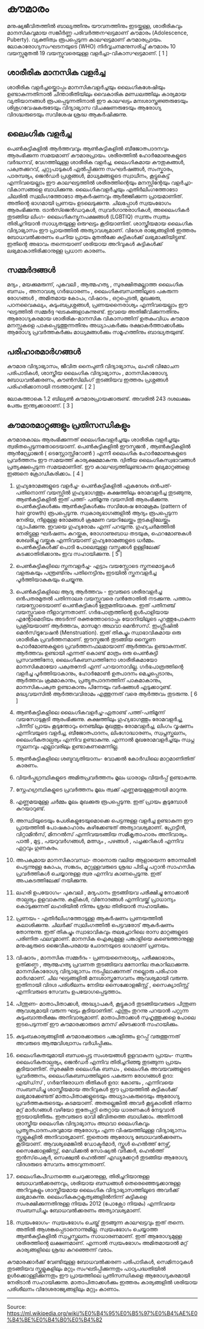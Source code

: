 # കൗമാരം

മനുഷ്യജീവിതത്തിൽ ബാല്യത്തിനും യൗവനത്തിനും ഇടയ്ക്കുള്ള, ശാരീരികവും മാനസികവുമായ സങ്കീർണ്ണ പരിവർത്തനഘട്ടമാണ് കൗമാരം (Adolescence, Puberty). വ്യക്തിത്വം രൂപപ്പെടുന്ന കാലഘട്ടമാണ് കൗമാരപ്രായം. ലോകാരോഗ്യസംഘടനയുടെ (WHO) നിർവ്വചനമനുസരിച്ച് കൗമാരം 10 വയസ്സുമുതൽ 19 വയസ്സുവരെയുള്ള വളർച്ചാ-വികാസഘട്ടമാണ്. [ 1 ]

## ശാരീരിക മാനസിക വളർച്ച

ശാരീരിക വളർച്ചയ്ക്കൊപ്പം മാനസികവളർച്ചയും ലൈംഗികശേഷിയും ഉണ്ടാകുന്നതിനാൽ ചിന്താരീതിയിലും വൈകാരിക മണ്ഡലത്തിലും കാര്യമായ വ്യതിയാനങ്ങൾ രൂപപ്പെടുന്നതിനാൽ ഈ കാലഘട്ടം മനഃശാസ്ത്രജ്ഞരുടേയും ശിശുഗവേഷകരുടേയും വിദ്യാഭ്യാസ വിചക്ഷണരുടേയും ആരോഗ്യ വിദഗ്ദ്ധരുടെയും സവിശേഷ ശ്രദ്ധ ആകർഷിക്കുന്നു.

## ലൈംഗിക വളർച്ച

പെൺകുട്ടികളിൽ ആർത്തവവും ആൺകുട്ടികളിൽ ബീജോത്പാദനവും ആരംഭിക്കുന്ന സമയമാണ് കൗമാരപ്രായം. ശരീരത്തിൽ ഹോർമോണുകളുടെ വർദ്ധനവ്, വേഗത്തിലുള്ള ശാരീരിക വളർച്ച, ലൈംഗികമായ കൗതുകങ്ങൾ, പക്വതക്കുറവ്, ചുറ്റുപാടുകൾ ഏൽപ്പിക്കുന്ന സംഘർഷങ്ങൾ, സംസ്കാരം, പാരമ്പര്യം, ജെൻഡർ പ്രശ്നങ്ങൾ, മാധ്യമങ്ങളുടെ സ്വാധീനം, കൂട്ടുകെട്ട് എന്നിവയെല്ലാം ഈ കാലഘട്ടത്തിൽ ശരീരത്തിന്റെയും മനസ്സിന്റേയും വളർച്ചാ-വികാസങ്ങളെ ബാധിക്കുന്നു. ലൈംഗികവളർച്ചയും എതിർലിംഗത്തോടോ ചിലരിൽ സ്വലിംഗത്തോടോ ആകർഷണവും ആർജ്ജിക്കുന്ന പ്രായമാണിത്. അതിന്റെ ഭാഗമായി പ്രണയം ഉടലെടുക്കുന്നു. ചിലപ്പോൾ സ്വയംഭോഗം ആരംഭിക്കുന്നു. ട്രാൻസ്ജെൻഡറുകൾ, സ്വവർഗാനുരാഗികൾ, അലൈംഗികർ തുടങ്ങിയ ലിംഗ- ലൈംഗികന്യൂനപക്ഷങ്ങൾ (LGBTIQ) സ്വന്തം സ്വത്വം തിരിച്ചറിയാൻ സാധ്യതയുള്ള ഒരുഘട്ടം കൂടിയാണിത്. ശാസ്ത്രീയമായ ലൈംഗിക വിദ്യാഭ്യാസം ഈ പ്രായത്തിൽ അത്യാവശ്യമാണ്. വിദേശ രാജ്യങ്ങളിൽ ഇത്തരം ബോധവൽക്കരണം ചെറിയ പ്രായം മുതൽക്കേ കുട്ടികൾക്ക് ലഭ്യമാക്കിയിട്ടുണ്ട്. ഇതിന്റെ അഭാവം തന്നെയാണ് ശരിയായ അറിവുകൾ കുട്ടികൾക്ക് ലഭ്യമാകാതിരിക്കാനുള്ള പ്രധാന കാരണം.

## സമ്മർദങ്ങൾ

മദ്യം , മയക്കുമരുന്ന്, പുകവലി , ആത്മഹത്യ , സുരക്ഷിതമല്ലാത്ത ലൈംഗിക ബന്ധം , അനാവശ്യ ഗർഭധാരണം , ലൈംഗികബന്ധത്തിലൂടെ പകരുന്ന രോഗങ്ങൾ , അമിതമായ കോപം, വിഷാദം , ഒറ്റപ്പെടൽ, മുഖക്കുരു, പഠനവൈകല്യം, കുടുംബപ്രശ്നങ്ങൾ, പ്രണയനൈരാശ്യം എന്നിവയെല്ലാം ഈ ഘട്ടത്തിൽ സമ്മർദ്ദ ഘടകങ്ങളാകുന്നുണ്ട്. ഇവയെ അതിജീവിക്കുന്നതിനും ആരോഗ്യകരമായ ശാരീരിക-മാനസിക വികാസത്തിന് ഉതകുംവിധം കൗമാര മനസ്സുകളെ പാകപ്പെടുത്തുന്നതിനും അധ്യാപകർക്കും രക്ഷാകർത്താക്കൾക്കും ആരോഗ്യ പ്രവർത്തകർക്കും മാധ്യമങ്ങൾക്കും സമൂഹത്തിനും ബാദ്ധ്യതയുണ്ട്.

## പരിഹാരമാർഗങ്ങൾ

കൗമാര വിദ്യാഭ്യാസം, ജീവിത നൈപുണീ വിദ്യാഭ്യാസം, ലഹരി വിമോചന പരിപാടികൾ, ശാസ്ത്രീയ ലൈംഗിക വിദ്യാഭ്യാസം , മാനസികാരോഗ്യ ബോധവൽക്കരണം, കൗൺസിലിംഗ് തുടങ്ങിയവ ഇത്തരം പ്രശ്നങ്ങൾ പരിഹരിക്കാനായി നടത്താറുണ്ട്. [ 2 ]

ലോകത്താകെ 1.2 ബില്യൺ കൗമാരപ്രായക്കാരുണ്ട്. അവരിൽ 243 ദശലക്ഷം പേരും ഇന്ത്യക്കാരാണ്. [ 3 ]

## കൗമാരമാറ്റങ്ങളും പ്രതിസന്ധികളും

കൗമാരകാലം ആരംഭിക്കുന്നത് ലൈംഗികവളർച്ചയും ശാരീരിക വളർച്ചയും ത്വരിതപ്പെടുന്നതോടെയാണ്. പെൺകുട്ടികളിൽ ഈസ്ട്രജൻ , ആൺകുട്ടികളിൽ ആൻഡ്രോജൻ ( ടെസ്റ്റോസ്റ്റിറോൺ ) എന്നീ ലൈംഗിക ഹോർമോണുകളുടെ പ്രവർത്തനം ഈ സമയത്ത് കാര്യക്ഷമമാകുന്നു. ദ്വിതീയ ലൈംഗികസ്വഭാവങ്ങൾ പ്രത്യക്ഷപ്പെടുന്ന സമയമാണിത്. ഈ കാലഘട്ടത്തിലുണ്ടാകുന്ന മുഖ്യമാറ്റങ്ങളെ ഇങ്ങനെ ക്രോഡീകരിക്കാം. [ 4 ]

1. ഗുഹ്യരോമങ്ങളുടെ വളർച്ച- പെൺകുട്ടികളിൽ ഏകദേശം ഒൻപത്- പതിനൊന്ന് വയസ്സിൽ ഗുഹ്യഭാഗത്തും കക്ഷത്തിലും രോമവളർച്ച തുടങ്ങുന്നു, ആൺകുട്ടികളിൽ ഇത് പത്ത്- പതിമൂന്നു വയസിൽ ആരംഭിക്കുന്നു. പെൺകുട്ടികൾക്കും ആൺകുട്ടികൾക്കും സവിശേഷ രോമക്രമം (pattern of hair growth) രൂപപ്പെടുന്നു. സ്വകാര്യഭാഗങ്ങളിൽ ആദ്യം രൂപപ്പെടുന്ന നേരിയ, നീളമുള്ള രോമങ്ങൾ ക്രമേണ വയറിലേയ്ക്കും തുടകളിലേയ്ക്കും വ്യാപിക്കുന്നു. ഇവയെ ഗുഹ്യരോമം എന്ന് പറയുന്നു. ഗുഹ്യചർമത്തിൽ നേരിട്ടുള്ള ഘർഷണം കുറയ്ക്കുക, രോഗാണുബാധ തടയുക, ഫെറമോണുകൾ ശേഖരിച്ചു വയ്ക്കുക എന്നിവയാണ് ഗുഹ്യരോമങ്ങളുടെ ധർമ്മം. പെൺകുട്ടികൾക്ക് പൊടി പോലെയുള്ള വസ്തുക്കൾ ഉള്ളിലേക്ക് കടക്കാതിരിക്കാനും ഇവ സഹായിക്കുന്നു. [ 5 ]

2. പെൺകുട്ടികളിലെ സ്തനവളർച്ച- എട്ടാം വയസ്സോടെ സ്തനമൊട്ടുകൾ വളരുകയും പന്ത്രണ്ടിനും പതിനെട്ടിനും ഇടയിൽ സ്തനവളർച്ച പൂർത്തിയാകുകയും ചെയ്യുന്നു.

3. പെൺകുട്ടികളിലെ ആദ്യ ആർത്തവം - ഇവരുടെ ശരീരവളർച്ച ഒൻപതരമുതൽ പതിന്നാലര വയസ്സുവരെ വൻതോതിൽ നടക്കുന്നു. പത്താം വയസ്സോടെയാണ് പെൺകുട്ടികൾ ഋതുമതിയാകുക. ഇത് പതിനഞ്ച് വയസ്സുവരെ നീളാവുന്നതാണ്. ഗർഭപാത്രത്തിന്റെ ഉൾപാളിയായ എന്റോമെട്രിയം അടർന്ന് രക്തത്തോടൊപ്പം യോനിയിലൂടെ പുറത്തുപോകുന്ന പ്രക്രിയയാണ് ആർത്തവം, മാസമുറ അഥവാ മെൻസസ്. ഇംഗ്ലീഷിൽ മെൻസ്‌ട്രൂവേഷൻ (Menstruation). ഇത് തികച്ചും സ്വാഭാവികമായ ഒരു ശാരീരിക പ്രവർത്തനമാണ്. ഈസ്ട്രജൻ തുടങ്ങിയ സ്ത്രൈണ ഹോർമോണുകളുടെ പ്രവർത്തനഫലമായാണ് ആർത്തവം ഉണ്ടാകുന്നത്. ആർത്തവം ഉണ്ടായി എന്നത് കൊണ്ട് മാത്രം ഒരു പെൺകുട്ടി പ്രസവത്തിനോ, ലൈംഗികബന്ധത്തിനോ ശാരീരികമായോ മാനസികമായോ പക്വതനേടി എന്ന് പറയാനാവില്ല. ഗർഭപാത്രത്തിന്റെ വളർച്ച പൂർത്തിയാകാനും, ഹോർമോൺ ഉത്പാദനം മെച്ചപ്പെടാനും, ആർത്തവം ക്രമമാകാനും, പ്രത്യുത്പാദനത്തിന് പാകമാകാനും, മാനസികപക്വത ഉണ്ടാകാനും പിന്നേയും വർഷങ്ങൾ എടുക്കാറുണ്ട്. മദ്ധ്യവയസിൽ ആർത്തവവിരാമം എത്തുന്നത് വരെ ആർത്തവം തുടരുന്നു. [ 6 ]

3. ആൺകുട്ടികളിലെ ലൈംഗികവളർച്ച-ഏതാണ്ട് പത്ത്-പതിമൂന്ന് വയസോടുകൂടി ആരംഭിക്കുന്നു. കക്ഷത്തിലും ഗുഹ്യഭാഗത്തും രോമവളർച്ച, പിന്നീട് പ്രായം കൂടുന്തോറും നെഞ്ചിലും മുഖത്തും രോമവളർച്ച, ലിംഗം വൃഷണം എന്നിവയുടെ വളർച്ച, ബീജോത്പാദനം, ലിംഗോദ്ധാരണം, സ്വപ്നസ്ഖലനം, ലൈംഗികതാല്പര്യം എന്നിവ ഉണ്ടാകുന്നു. എന്നാൽ മുഖരോമവളർച്ചയും സ്വപ്ന സ്ഖലനവും എല്ലാവരിലും ഉണ്ടാകണമെന്നില്ല.

4. ആൺകുട്ടികളിലെ ശബ്ദവ്യതിയാനം- വോക്കൽ കോർഡിലെ മാറ്റമാണിതിത് കാരണം.

5. വിയർപ്പുഗ്രന്ഥികളുടെ അമിതപ്രവർത്തനം മൂലം ധാരാളം വിയർപ്പ് ഉണ്ടാകുന്നു.

6. സ്നേഹഗ്രന്ഥികളുടെ പ്രവർത്തനം മൂലം ത്വക്ക് എണ്ണമയമുള്ളതായി മാറുന്നു.

7. എണ്ണമയമുള്ള ചർമ്മം മൂലം മുഖക്കുരു രൂപപ്പെടുന്നു. ഇത് പ്രായം കൂടുമ്പോൾ കുറയാറുണ്ട്.

8. അസ്ഥിയുടെയും പേശികളുടേയുമൊക്കെ പെട്ടന്നുള്ള വളർച്ച ഉണ്ടാകുന്ന ഈ പ്രായത്തിൽ പോഷകാഹാരം കഴിക്കേണ്ടത് അത്യാവശ്യമാണ്. പ്രോട്ടീൻ, വിറ്റാമിൻസ്, മിനറൽസ് എന്നിവയടങ്ങിയ സമീകൃതാഹാരം അനിവാര്യം. പാൽ , മുട്ട , പയറുവർഗങ്ങൾ, മത്സ്യം , പഴങ്ങൾ , പച്ചക്കറികൾ എന്നിവ ഏറ്റവും ഗുണകരം.

9. അപക്വമായ മാനസികാവസ്ഥ- താനൊരു വലിയ ആളായെന്ന തോന്നലിൽ പെട്ടന്നുള്ള കോപം, സങ്കടം, മറ്റുള്ളവരുടെ ശ്രദ്ധ പിടിച്ചു പറ്റാൻ സാഹസിക പ്രവർത്തികൾ ചെയ്യാനുള്ള ത്വര എന്നിവ കാണപ്പെടുന്നു. ഇത് അപകടത്തിലേക്ക് നയിക്കുന്നു.

10. ലഹരി ഉപയോഗം- പുകവലി , മദ്യപാനം തുടങ്ങിയവ പരീക്ഷിച്ചു നോക്കാൻ താല്പര്യം ഉളവാകുന്നു. കളികൾ, വിനോദങ്ങൾ എന്നിവയ്ക്ക് പ്രാധാന്യം കൊടുക്കുന്നത് ലഹരിയിൽ നിന്നും ശ്രദ്ധ തിരിയാൻ സഹായിക്കും.

11. പ്രണയം - എതിർലിംഗത്തോടുള്ള ആകർഷണം പ്രണയത്തിൽ കലാശിക്കുന്നു. ചിലർക്ക് സ്വലിംഗത്തിൽ പെട്ടവരോട് ആകർഷണം തോന്നുന്നു. ഇത് തികച്ചും സ്വാഭാവികവും തലച്ചോറിലെ രാസ മാറ്റങ്ങളുടെ പരിണിത ഫലവുമാണ്. മാനസിക ഐക്യമുള്ള പങ്കാളിയെ കണ്ടെത്താനുള്ള മനുഷ്യരുടെ ജൈവീകപരമായ ചോദനയുടെ ഭാഗമാണ് പ്രണയം.

12. വിഷാദം , മാനസിക സമ്മർദം - പ്രണയനൈരാശ്യം, പരീക്ഷാഭാരം, ഉത്ക്കണ്ഠ , ആത്മഹത്യ പ്രവണത തുടങ്ങിയവ മനോനില തകാറിലാക്കുന്നു. മാനസികാരോഗ്യ വിദ്യാഭ്യാസം നടപ്പിലാക്കുന്നത് നല്ലൊരു പരിഹാര മാർഗമാണ്. ചില ഘട്ടങ്ങളിൽ മനഃശാസ്ത്രസേവനം ആവശ്യമായി വരുന്നു. ഇതിനായി വിദഗ്ദ പരിശീലനം നേടിയ സൈക്കോളജിസ്റ്റ് , സൈക്യാട്രിസ്റ്റ് എന്നിവരുടെ സേവനം ഉപയോഗപ്പെടുത്താം.

13. പിന്തുണ- മാതാപിതാക്കൾ, അദ്ധ്യാപകർ, കൂട്ടുകാർ തുടങ്ങിയവരുടെ പിന്തുണ ആവശ്യമായി വരുന്ന ഘട്ടം കൂടിയാണിത്. എന്തും തുറന്നു പറയാൻ പറ്റുന്ന കുടുംബാന്തരീക്ഷം അനിവാര്യമാണ്. മാതാപിതാക്കൾ സുഹൃത്തുക്കളെ പോലെ ഇടപെടുന്നത് ഈ കൗമാരക്കാരുടെ മനസ് കീഴടക്കാൻ സഹായിക്കും.

14. കുടുംബകാര്യങ്ങളിൽ കൗമാരക്കാരുടെ പങ്കാളിത്തം ഉറപ്പ് വരുത്തുന്നത് അവരുടെ ആത്മവിശ്വാസം വർധിപ്പിക്കും.

15. ലൈംഗികതയുമായി ബന്ധപ്പെട്ട സംശയങ്ങൾ ഉളവാകുന്ന പ്രായം- സ്വന്തം ലൈംഗികതാല്പര്യം, ജെൻഡർ എന്നിവ തിരിച്ചറിഞ്ഞു തുടങ്ങുന്ന പ്രായം കൂടിയാണിത്. സുരക്ഷിത ലൈംഗിക ബന്ധം , ലൈംഗിക അവയവങ്ങളുടെ പ്രവർത്തനം, ലൈംഗികബന്ധത്തിലൂടെ പകരുന്ന രോഗങ്ങൾ ഉദാ: എയ്ഡ്‌സ് , ഗർഭനിരോധന രീതികൾ ഉദാ: കോണ്ടം , എന്നിവയെ സംബന്ധിച്ചു ശാസ്ത്രീയമായ അറിവുകൾ ഈ പ്രായത്തിൽ കുട്ടികൾക്ക് ലഭ്യമാക്കേണ്ടത് മാതാപിതാക്കളുടെയും അധ്യാപകരുടെയും ആരോഗ്യ പ്രവർത്തകരുടെയും കടമയാണ്. അതല്ലെങ്കിൽ അവർ കൂട്ടുകാരിൽ നിന്നോ മറ്റ് മാർഗങ്ങൾ വഴിയോ ഇതേപ്പറ്റി തെറ്റായ ധാരണകൾ നേടുവാൻ ഇടയായിതീരും. ഇതവരുടെ ഭാവി ജീവിതത്തെ ബാധിക്കാം. അതിനാൽ ശാസ്ത്രീയ ലൈംഗിക വിദ്യാഭ്യാസം അഥവാ ലൈംഗികവും പ്രത്യുത്പാദനപരവുമായ ആരോഗ്യം എന്ന വിഷയത്തിലുള്ള വിദ്യാഭ്യാസം സ്കൂളുകളിൽ അനിവാര്യമാണ്. ഇതൊരു ആരോഗ്യ ബോധവൽക്കരണം കൂടിയാണ്. ആവശ്യമെങ്കിൽ ഡോക്ടർമാർ, സ്കൂൾ ഹെൽത്ത്‌ നേഴ്സ്, സൈക്കോളജിസ്റ്റ്, മെഡിക്കൽ സോഷ്യൽ വർക്കർ, ഹെൽത്ത്‌ ഇൻസ്‌പെക്ടർ, സെക്ഷ്വൽ ഹെൽത്ത്‌ എഡ്യൂക്കേറ്റർ തുടങ്ങിയ ആരോഗ്യ വിദഗ്ദരുടെ സേവനം തേടവുന്നതാണ്.

17. ലൈംഗികപീഡനത്തെ ചെറുക്കാനുള്ള, തിരിച്ചറിയാനുള്ള ബോധവൽക്കരണവും, ശരിയായ ബന്ധങ്ങൾ തെരെഞ്ഞെടുക്കാനുള്ള അറിവുകളും ശാസ്ത്രീയമായ ലൈംഗിക വിദ്യാഭ്യാസത്തിലൂടെ അവർക്ക് ലഭ്യമാകുന്നു. ലൈംഗികകുറ്റകൃത്യങ്ങളിൽനിന്ന് കുട്ടികളെ സംരക്ഷിക്കുന്നതിനുള്ള നിയമം 2012 (പോക്സോ നിയമം) എന്നിവയെ സംബന്ധിച്ചും ബോധവൽക്കരണം അത്യാവശ്യമാണ്.

17. സ്വയംഭോഗം- സ്വയംഭോഗം ചെയ്ത് തുടങ്ങുന്ന കാലഘട്ടവും ഇത് തന്നെ. അതിൽ ആശങ്കപ്പെടാനൊന്നുമില്ല. സ്വയംഭോഗം ചെയ്യാത്ത ആൺകുട്ടികളിൽ സ്വപ്നസ്ഖലനം സാധാരണമാണ്. ഇത് ആരോഗ്യമുള്ള ശരീരത്തിന്റെ ലക്ഷണമാണ്. എന്നാൽ സ്വയംഭോഗം അമിതമായാൽ മറ്റ് കാര്യങ്ങളിലെ ശ്രദ്ധ കുറഞ്ഞെന്ന് വരാം.

കൗമാരക്കാർക്ക് വേണ്ടിയുള്ള ബോധവൽക്കരണ പരിപാടികൾ, സെമിനാറുകൾ തുടങ്ങിയവ സ്കൂളുകളിലും മറ്റും സംഘടിപ്പിക്കുന്നതും പാഠ്യപദ്ധതിയിൽ ഉൾക്കൊള്ളിക്കുന്നതും ഈ പ്രായത്തിലെ പ്രതിസന്ധികളെ ആരോഗ്യകരമായി നേരിടാൻ സഹായിക്കുന്നു. മാതാപിതാക്കൾക്കും ഇത്തരം കാര്യങ്ങളിൽ ശരിയായ പരിശീലനം വിദേശരാജ്യങ്ങളിലും മറ്റും കാണാം.

---
Source: https://ml.wikipedia.org/wiki/%E0%B4%95%E0%B5%97%E0%B4%AE%E0%B4%BE%E0%B4%B0%E0%B4%82
